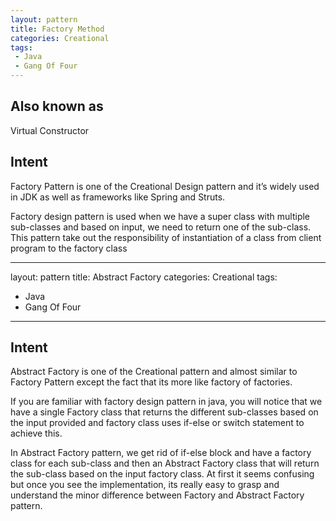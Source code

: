```yaml
---
layout: pattern
title: Factory Method
categories: Creational
tags: 
 - Java
 - Gang Of Four
---
```


## Also known as
Virtual Constructor

## Intent

Factory Pattern is one of the Creational Design pattern and it’s widely used in JDK as well as frameworks like Spring and Struts.

Factory design pattern is used when we have a super class with multiple sub-classes and based on input, we need to return one of the sub-class. This pattern take out the responsibility of instantiation of a class from client program to the factory class

---
layout: pattern
title: Abstract Factory
categories: Creational
tags: 
 - Java
 - Gang Of Four
---

## Intent
Abstract Factory is one of the Creational pattern and almost similar to Factory Pattern except the fact that its more like factory of factories.

If you are familiar with factory design pattern in java, you will notice that we have a single Factory class that returns the different sub-classes based on the input provided and factory class uses if-else or switch statement to achieve this.

In Abstract Factory pattern, we get rid of if-else block and have a factory class for each sub-class and then an Abstract Factory class that will return the sub-class based on the input factory class. At first it seems confusing but once you see the implementation, its really easy to grasp and understand the minor difference between Factory and Abstract Factory pattern.
